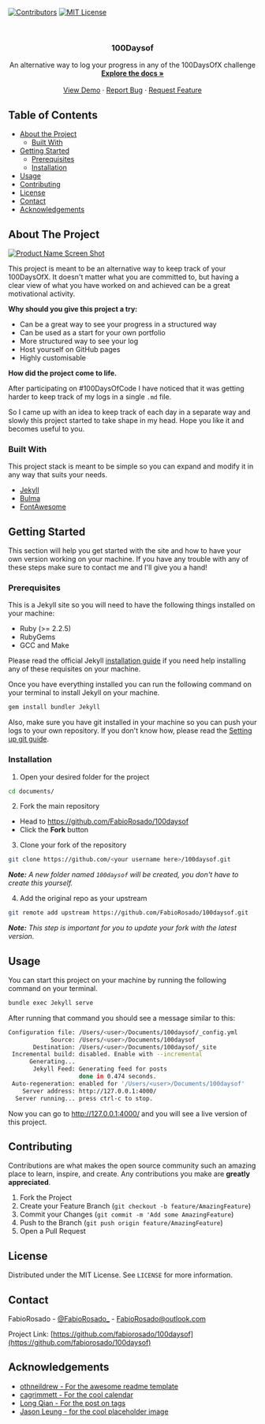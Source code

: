 <!-- PROJECT SHIELDS -->
[![Contributors][contributors-shield]]()
[![MIT License][license-shield]][license-url]

<br />
<p align="center">

  <h3 align="center">100Daysof</h3>

  <p align="center">
    An alternative way to log your progress in any of the 100DaysOfX challenge
    <br />
    <a href="https://100daysof.netlify.com/blog/documentation/2018/12/31/gettingstarted.html"><strong>Explore the docs »</strong></a>
    <br />
    <br />
    <a href="https://100daysof.netlify.com">View Demo</a>
    ·
    <a href="https://github.com/FabioRosado/100daysof/issues">Report Bug</a>
    ·
    <a href="https://github.com/FabioRosado/100daysof/issues">Request Feature</a>
  </p>
</p>

## Table of Contents

* [About the Project](#about-the-project)
  * [Built With](#built-with)
* [Getting Started](#getting-started)
  * [Prerequisites](#prerequisites)
  * [Installation](#installation)
* [Usage](#usage)
* [Contributing](#contributing)
* [License](#license)
* [Contact](#contact)
* [Acknowledgements](#acknowledgements)

## About The Project

[![Product Name Screen Shot][product-screenshot]](https://elated-mayer-b03e07.netlify.com)

This project is meant to be an alternative way to keep track of your 100DaysOfX. It doesn't matter what you are committed to, but having a clear view of what you have worked on and achieved can be a great motivational activity.

**Why should you give this project a try:**

* Can be a great way to see your progress in a structured way
* Can be used as a start for your own portfolio
* More structured way to see your log
* Host yourself on GitHub pages
* Highly customisable

**How did the project come to life.**

After participating on #100DaysOfCode I have noticed that it was getting harder to keep track of my logs in a single `.md` file.

So I came up with an idea to keep track of each day in a separate way and slowly this project started to take shape in my head. Hope you like it and becomes useful to you.

### Built With

This project stack is meant to be simple so you can expand and modify it in any way that suits your needs.

* [Jekyll](https://jekyllrb.com)
* [Bulma](https://bulma.io)
* [FontAwesome](https://fontawesome.com)

## Getting Started

This section will help you get started with the site and how to have your own version working on your machine. If you have any trouble with any of these steps make sure to contact me and I'll give you a hand!

### Prerequisites

This is a Jekyll site so you will need to have the following things installed on your machine:

* Ruby (>= 2.2.5)
* RubyGems
* GCC and Make

Please read the official Jekyll [installation guide](https://jekyllrb.com/docs/installation/) if you need help installing any of these requisites on your machine.

Once you have everything installed you can run the following command on your terminal to install Jekyll on your machine.

```sh
gem install bundler Jekyll
```

Also, make sure you have git installed in your machine so you can push your logs to your own repository. If you don't know how, please read the [Setting up git guide](https://help.github.com/articles/set-up-git/).

### Installation

1. Open your desired folder for the project

```sh
cd documents/
```

2. Fork the main repository

* Head to https://github.com/FabioRosado/100daysof
* Click the **Fork** button

3. Clone your fork of the repository

```sh
git clone https://github.com/<your username here>/100daysof.git
```

_**Note:** A new folder named `100daysof` will be created, you don't have to create this yourself._

4. Add the original repo as your upstream

```sh
git remote add upstream https://github.com/FabioRosado/100daysof.git
```

_**Note:** This step is important for you to update your fork with the latest version._

## Usage

You can start this project on your machine by running the following command on your terminal.

```sh
bundle exec Jekyll serve
```

After running that command you should see a message similar to this:

```sh
Configuration file: /Users/<user>/Documents/100daysof/_config.yml
            Source: /Users/<user>/Documents/100daysof
       Destination: /Users/<user>/Documents/100daysof/_site
 Incremental build: disabled. Enable with --incremental
      Generating...
       Jekyll Feed: Generating feed for posts
                    done in 0.474 seconds.
 Auto-regeneration: enabled for '/Users/<user>/Documents/100daysof'
    Server address: http://127.0.0.1:4000/
  Server running... press ctrl-c to stop.

```

Now you can go to http://127.0.0.1:4000/ and you will see a live version of this project.

## Contributing

Contributions are what makes the open source community such an amazing place to learn, inspire, and create. Any contributions you make are **greatly appreciated**.

1. Fork the Project
2. Create your Feature Branch (`git checkout -b feature/AmazingFeature`)
3. Commit your Changes (`git commit -m 'Add some AmazingFeature`)
4. Push to the Branch (`git push origin feature/AmazingFeature`)
5. Open a Pull Request

## License

Distributed under the MIT License. See `LICENSE` for more information.

## Contact

FabioRosado - [@FabioRosado_](https://twitter.com/FabioRosado_) - FabioRosado@outlook.com

Project Link: [https://github.com/fabiorosado/100daysof](https://github.com/fabiorosado/100daysof)

## Acknowledgements

* [othneildrew - For the awesome readme template](https://github.com/othneildrew/Best-README-Template)
* [cagrimmett - For the cool calendar](https://github.com/cagrimmett/jekyll-tools)
* [Long Qian - For the post on tags](http://longqian.me/2017/02/09/github-jekyll-tag/)
* [Jason Leung - for the cool placeholder image](https://unsplash.com/@ninjason)


<!-- MARKDOWN LINKS & IMAGES -->
[contributors-shield]: https://img.shields.io/badge/contributors-1-orange.svg?style=flat-square
[license-shield]: https://img.shields.io/badge/license-MIT-blue.svg?style=flat-square
[license-url]: https://github.com/FabioRosado/100daysof/blob/master/LICENSE
[product-screenshot]: https://github.com/FabioRosado/100daysof/blob/master/assets/images/100daysof.png?raw=true